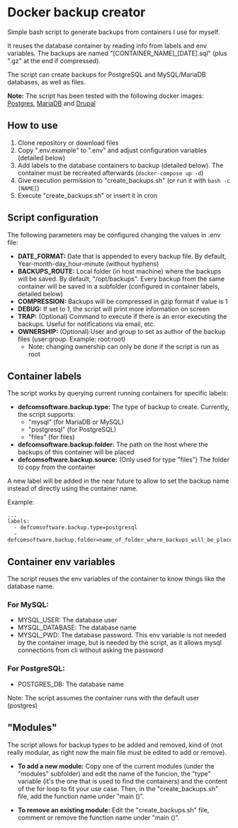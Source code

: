 # Docker backup creator

Simple bash script to generate backups from containers I use for myself.

It reuses the database container by reading info from labels and env variables. The backups are named "[CONTAINER_NAME]_[DATE].sql" (plus ".gz" at the end if compressed).

The script can create backups for PostgreSQL and MySQL/MariaDB databases, as well as files.

**Note:** The script has been tested with the following docker images: [Postgres](https://hub.docker.com/_/postgres/), [MariaDB](https://hub.docker.com/_/mariadb) and [Drupal](https://hub.docker.com/_/drupal)

## How to use

1. Clone repository or download files
2. Copy ".env.example" to ".env" and adjust configuration variables (detailed below)
3. Add labels to the database containers to backup (detailed below). The container must be recreated afterwards (`docker-compose up -d`)
4. Give execution permission to "create_backups.sh" (or run it with `bash -c [NAME]`)
5. Execute "create_backups.sh" or insert it in cron

## Script configuration

The following parameters may be configured changing the values in .env file:
  - **DATE_FORMAT:** Date that is appended to every backup file. By default, Year-month-day_hour-minute (without hyphens)
  - **BACKUPS_ROUTE:** Local folder (in host machine) where the backups will be saved. By default, "/opt/backups". Every backup from the same container will be saved in a subfolder (configured in container labels, detailed below)
  - **COMPRESSION:** Backups will be compressed in gzip format if value is 1
  - **DEBUG:** If set to 1, the script will print more information on screen
  - **TRAP:** (Optional) Command to execute if there is an error executing the backups. Useful for notifications via email, etc.
  - **OWNERSHIP:** (Optional) User and group to set as author of the backup files (user:group. Example: root:root)
    - Note: changing ownership can only be done if the script is run as root

## Container labels

The script works by querying current running containers for specific labels:

- **defcomsoftware.backup.type:** The type of backup to create. Currently, the script supports:
  - "mysql" (for MariaDB or MySQL)
  - "postgresql" (for PostgreSQL)
  - "files" (for files)
- **defcomsoftware.backup.folder:** The path on the host where the backups of this container will be placed
- **defcomsoftware.backup.source:** (Only used for type "files") The folder to copy from the container

A new label will be added in the near future to allow to set the backup name instead of directly using the container name.

Example:

```
...
labels:
  - defcomsoftware.backup.type=postgresql
  - defcomsoftware.backup.folder=name_of_folder_where_backups_will_be_placed
```

## Container env variables

The script reuses the env variables of the container to know things like the database name.

### For MySQL:

- MYSQL_USER: The database user
- MYSQL_DATABASE: The database name
- MYSQL_PWD: The database password. This env variable is not needed by the container image, but is needed by the script, as it allows mysql connections from cli without asking the password

### For PostgreSQL:

- POSTGRES_DB: The database name

Note: The script assumes the container runs with the default user (postgres)

## "Modules"

The script allows for backup types to be added and removed, kind of (not really modular, as right now the main file must be edited to add or remove).

- **To add a new module:** Copy one of the current modules (under the "modules" subfolder) and edit the name of the funcion, the "type" variable (it's the one that is used to find the containers) and the content of the for loop to fit your use case. Then, in the "create_backups.sh" file, add the function name under "main ()".

- **To remove an existing module:** Edit the "create_backups.sh" file, comment or remove the function name under "main ()".
